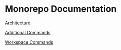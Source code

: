 # Monorepo Documentation

[Architecture](ARCHTIECTURE.md)

[Additional Commands](COMMANDS.md)

[Workspace Commands](WORKSPACE.md)
